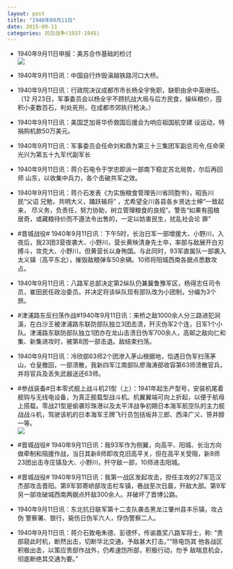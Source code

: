 ```yaml
---
layout: post
title: "1940年09月11日"
date: 2015-09-11
categories: 抗日战争(1937-1945)
---
```


<meta name="referrer" content="no-referrer" />

- 1940年9月11日申报：美苏合作基础的检讨 <br/><img src="https://ww3.sinaimg.cn/large/aca367d8jw1evyxawl1a3j20tz0yb4m9.jpg" />

- 1940年9月11日讯：中国自行炸毁滇越铁路河口大桥。 

- 1940年9月11日讯：行政院决议成都市市长杨全宇免职，缺职由余中英继任。（12 月23日，军事委员会以杨全宇不顾抗战大局与后方民食，操纵粮价，囤 积小麦数百石，判处死刑，在成都市郊执行枪决。） 

- 1940年9月11日讯：美国芝加哥华侨救国后援会为响应祖国航空建 设运动，特捐购机款50万美元。 

- 1940年9月11日讯：军事委员会任命刘和鼎为第三十三集团军副总司令,任命荣 光兴为第五十九军代副军长 

- 1940年9月11日讯：蒋介石电令于学忠即派一部南下稳定苏北局势，尔后再回师 山东，以收集中兵力，各个击破共军之效。 

- 1940年9月11日讯：蒋介石发表《为实施粮食管理告川省同胞书》，昭告川民“父诏 兄勉，共明大义，踊跃输将” ，尤希望全川各县各乡贤达士绅“一致起来， 尽义务，负责任，努力协助，树立管理粮食的良规”。警告“如果有囤粮 居奇，或藏粮待价而不遵法令出售的，一定以妨害民生，扰乱社会论 罪” 

- #晋城战役# 1940年9月11日讯：下午5时，长治日军一部增援大、小野川，入夜后，我23团3营夜袭大、小野川，营长黄映清身先士卒，率部与敌展开白刃搏斗，攻克大、小野川，但黄营长以身殉国。与此同时，93军直属队一部袭入太义镇（高平东北），摧毁敌粮弹车50余辆。10师将阳城西南各据点悉数攻占。 

- 1940年9月11日讯：八路军总部决定第2纵队仍兼冀鲁豫军区，杨得志任司令员，崔田民任政治委员。并决定将该纵队现有部队改为小团制，分编为3个旅。 

- #津浦路东反扫荡作战#1940年9月11日讯：来桥之敌1000余人分三路进犯涧溪，在白沙王被津浦路东联防部队独立3团击溃，歼灭伪军2个连，日军1个小队。津浦路东联防部队独立1团亦在龙山击溃日伪军700余人，高邮之敌向仁和集、新集进攻时，被第8团一部击退。敌结束扫荡。 

- 1940年9月11日讯：冷欣部63师2个团渗入茅山根据地，恰遇日伪军扫荡茅山，仓皇撤回，一部溃散，我新四军江南部队廖海涛部收容第63师溃散官兵，并将官兵及丢失武器送还63师。  

- #参战装备#日本零式舰上战斗机21型（上）：1941年起生产型号，安装机尾着舰钩与无线电设备，为真正舰载型战斗机。机翼翼端可向上折起，以便于航母上搭载。零战21型是偷袭珍珠港以及太平洋战争初期日本海军航空队的主力舰战战斗机，驾驶该机的日本海军王牌飞行员包括坂井三郎、西泽广义、笹井醇一等。 <br/><img src="https://ww3.sinaimg.cn/large/aca367d8jw1evya69r5k7j20go10r11q.jpg" />

- #晋城战役# 1940年9月11日讯：我93军作为侧翼，向高平、阳城、长治方向做牵制和阻援作战，当日其新8师即攻克旧高平关，但在高平关受阻，新8师23团出击寺庄镇及大、小野川，歼守敌一部，10师进击阳城。 

- #晋城战役# 1940年9月11日讯：我第一战区发起攻击，担任主攻的27军范汉杰部攻击晋阳。第9军郭寄峤部攻击栏车镇，巷战至次日晨，歼敌大部。第9军另一部攻破城西南两据点歼敌300余人。并破坏了晋博公路。 

- 1940年9月11日讯：东北抗日联军第十二支队袭击黑龙江肇州县丰乐镇，攻占伪 警察署、银行，毙伤日伪军六人，俘伪警察二人。 

- 1940年9月11日讯：蒋介石致电朱德、彭德怀，传谕嘉奖八路军将士，称: “贵部窥此时机，断然出击，切断华北交通，予敌甚大打击。”“除电饬其 他各战区积极出击，以策应贵部作战外，仍希速饬所部，积极行动，勿予 敌喘息机会，彻底断绝其交通为要。” 


